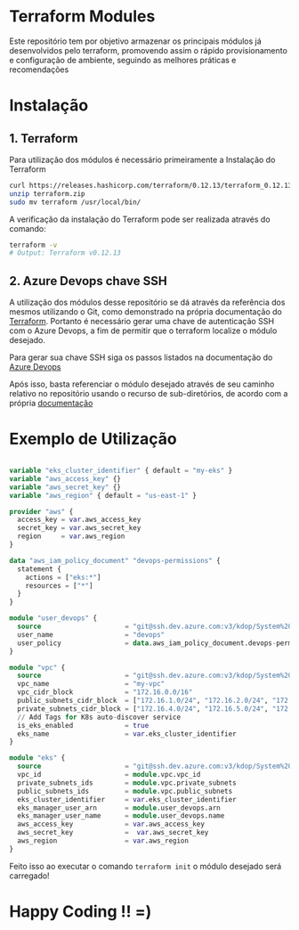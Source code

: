 # Terraform Modules

Este repositório tem por objetivo armazenar os principais módulos já desenvolvidos pelo terraform, promovendo assim o rápido provisionamento e configuração de ambiente, seguindo as melhores práticas e recomendações

# Instalação

## 1. Terraform
Para utilização dos módulos é necessário primeiramente a Instalação do Terraform

```bash
curl https://releases.hashicorp.com/terraform/0.12.13/terraform_0.12.13_linux_amd64.zip -o ./terraform.zip
unzip terraform.zip
sudo mv terraform /usr/local/bin/
```

A verificação da instalação do Terraform pode ser realizada através do comando:

```bash
terraform -v
# Output: Terraform v0.12.13
```

## 2. Azure Devops chave SSH 

A utilização dos módulos desse repositório se dá através da referência dos mesmos utilizando o Git, como demonstrado na própria documentação do [Terraform](https://www.terraform.io/docs/modules/sources.html#generic-git-repository). Portanto é necessário gerar uma chave de autenticação SSH com o Azure Devops, a fim de permitir que o terraform localize o módulo desejado.

Para gerar sua chave SSH siga os passos listados na documentação do [Azure Devops](https://docs.microsoft.com/en-us/azure/devops/repos/git/use-ssh-keys-to-authenticate?view=azure-devops&tabs=current-page)

Após isso, basta referenciar o módulo desejado através de seu caminho relativo no repositório usando o recurso de sub-diretórios, de acordo com a própria [documentação](https://www.terraform.io/docs/modules/sources.html#modules-in-package-sub-directories)

# Exemplo de Utilização

```terraform

variable "eks_cluster_identifier" { default = "my-eks" }
variable "aws_access_key" {}
variable "aws_secret_key" {}
variable "aws_region" { default = "us-east-1" }

provider "aws" {
  access_key = var.aws_access_key
  secret_key = var.aws_secret_key
  region     = var.aws_region
}

data "aws_iam_policy_document" "devops-permissions" {
  statement {
    actions = ["eks:*"]
    resources = ["*"]
  }
}

module "user_devops" {
  source                     = "git@ssh.dev.azure.com:v3/kdop/System%20Team/terraform-modules//provider/aws/user"
  user_name                  = "devops"
  user_policy                = data.aws_iam_policy_document.devops-permissions.json
}

module "vpc" {
  source                     = "git@ssh.dev.azure.com:v3/kdop/System%20Team/terraform-modules//provider/aws/vpc"
  vpc_name                   = "my-vpc"
  vpc_cidr_block             = "172.16.0.0/16"
  public_subnets_cidr_block  = ["172.16.1.0/24", "172.16.2.0/24", "172.16.3.0/24"]
  private_subnets_cidr_block = ["172.16.4.0/24", "172.16.5.0/24", "172.16.6.0/24"]
  // Add Tags for K8s auto-discover service
  is_eks_enabled             = true
  eks_name                   = var.eks_cluster_identifier
}

module "eks" {
  source                     = "git@ssh.dev.azure.com:v3/kdop/System%20Team/terraform-modules//provider/aws/eks"
  vpc_id                     = module.vpc.vpc_id
  private_subnets_ids        = module.vpc.private_subnets
  public_subnets_ids         = module.vpc.public_subnets
  eks_cluster_identifier     = var.eks_cluster_identifier
  eks_manager_user_arn       = module.user_devops.arn
  eks_manager_user_name      = module.user_devops.name
  aws_access_key             = var.aws_access_key
  aws_secret_key             =  var.aws_secret_key
  aws_region                 = var.aws_region
}

```

Feito isso ao executar o comando `terraform init` o módulo desejado será carregado! 

# Happy Coding !! =)